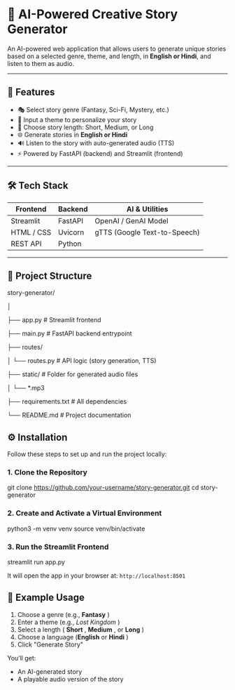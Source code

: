 # 📖 AI-Powered Creative Story Generator

An AI-powered web application that allows users to generate unique stories based on a selected genre, theme, and length, in **English or Hindi**, and listen to them as audio.

---

## 🚀 Features

- 🎭 Select story genre (Fantasy, Sci-Fi, Mystery, etc.)
- 🎨 Input a theme to personalize your story
- 📏 Choose story length: Short, Medium, or Long
- 🌐 Generate stories in **English or Hindi**
- 🔊 Listen to the story with auto-generated audio (TTS)
- ⚡ Powered by FastAPI (backend) and Streamlit (frontend)

---

## 🛠 Tech Stack

| Frontend   | Backend | AI & Utilities               |
| ---------- | ------- | ---------------------------- |
| Streamlit  | FastAPI | OpenAI / GenAI Model         |
| HTML / CSS | Uvicorn | gTTS (Google Text-to-Speech) |
| REST API   | Python  |                              |

---

## 📂 Project Structure

story-generator/

│

├── app.py                   # Streamlit frontend

├── main.py                  # FastAPI backend entrypoint

├── routes/

│   └── routes.py            # API logic (story generation, TTS)

├── static/                  # Folder for generated audio files

│   └── *.mp3

├── requirements.txt         # All dependencies

└── README.md                # Project documentation


## ⚙️ Installation

Follow these steps to set up and run the project locally:

### 1. Clone the Repository

git clone https://github.com/your-username/story-generator.git
cd story-generator

### 2. Create and Activate a Virtual Environment

python3 -m venv venv
source venv/bin/activate



### 3. **Run the Streamlit Frontend**

streamlit run app.py

It will open the app in your browser at: `http://localhost:8501`


## 📌 Example Usage

1. Choose a genre (e.g.,  **Fantasy** )
2. Enter a theme (e.g.,  *Lost Kingdom* )
3. Select a length ( **Short** ,  **Medium** , or  **Long** )
4. Choose a language (**English** or  **Hindi** )
5. Click "Generate Story"

You’ll get:

* An AI-generated story
* A playable audio version of the story
